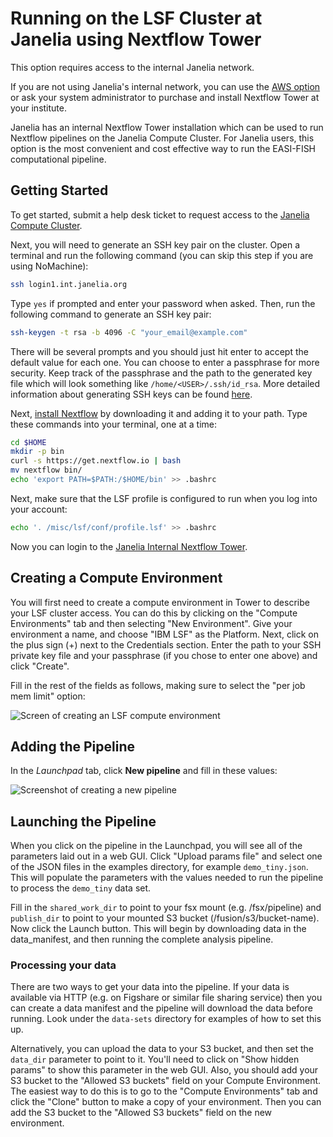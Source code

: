 # Running on the LSF Cluster at Janelia using Nextflow Tower

This option requires access to the internal Janelia network.

If you are not using Janelia's internal network, you can use the [AWS option](NextflowTowerAWS.md) or ask your system administrator to purchase and install Nextflow Tower at your institute.

Janelia has an internal Nextflow Tower installation which can be used to run Nextflow pipelines on the Janelia Compute Cluster. For Janelia users, this option is the most convenient and cost effective way to run the EASI-FISH computational pipeline.

## Getting Started

To get started, submit a help desk ticket to request access to the [Janelia Compute Cluster](https://wiki.int.janelia.org/wiki/display/ScientificComputing/Janelia+Compute+Cluster).

Next, you will need to generate an SSH key pair on the cluster. Open a terminal and run the following command (you can skip this step if you are using NoMachine):

```bash
ssh login1.int.janelia.org
```

Type `yes` if prompted and enter your password when asked. Then, run the following command to generate an SSH key pair:

```bash
ssh-keygen -t rsa -b 4096 -C "your_email@example.com"
```

There will be several prompts and you should just hit enter to accept the default value for each one. You can choose to enter a passphrase for more security. Keep track of the passphrase and the path to the generated key file which will look something like `/home/<USER>/.ssh/id_rsa`. More detailed information about generating SSH keys can be found [here](https://docs.github.com/en/authentication/connecting-to-github-with-ssh/generating-a-new-ssh-key-and-adding-it-to-the-ssh-agent).

Next, [install Nextflow](https://www.nextflow.io/docs/latest/getstarted.html) by downloading it and adding it to your path. Type these commands into your terminal, one at a time:

```bash
cd $HOME
mkdir -p bin
curl -s https://get.nextflow.io | bash
mv nextflow bin/ 
echo 'export PATH=$PATH:/$HOME/bin' >> .bashrc
```

Next, make sure that the LSF profile is configured to run when you log into your account:

```bash
echo '. /misc/lsf/conf/profile.lsf' >> .bashrc
```

Now you can login to the [Janelia Internal Nextflow Tower](http://nextflow.int.janelia.org).

## Creating a Compute Environment

You will first need to create a compute environment in Tower to describe your LSF cluster access. You can do this by clicking on the "Compute Environments" tab and then selecting "New Environment". Give your environment a name, and choose "IBM LSF" as the Platform. Next, click on the plus sign (+) next to the Credentials section. Enter the path to your SSH private key file and your passphrase (if you chose to enter one above) and click "Create".

Fill in the rest of the fields as follows, making sure to select the "per job mem limit" option:

![Screen of creating an LSF compute environment](images/compute_env_lsf.png)

## Adding the Pipeline

In the *Launchpad* tab, click **New pipeline** and fill in these values:

![Screenshot of creating a new pipeline](images/new_pipeline_aws.png)

## Launching the Pipeline

When you click on the pipeline in the Launchpad, you will see all of the parameters laid out in a web GUI. Click "Upload params file" and select one of the JSON files in the examples directory, for example `demo_tiny.json`. This will populate the parameters with the values needed to run the pipeline to process the `demo_tiny` data set.

Fill in the `shared_work_dir` to point to your fsx mount (e.g. /fsx/pipeline) and `publish_dir` to point to your mounted S3 bucket (/fusion/s3/bucket-name). Now click the Launch button. This will begin by downloading data in the data_manifest, and then running the complete analysis pipeline.

### Processing your data

There are two ways to get your data into the pipeline. If your data is available via HTTP (e.g. on Figshare or similar file sharing service) then you can create a data manifest and the pipeline will download the data before running. Look under the `data-sets` directory for examples of how to set this up.

Alternatively, you can upload the data to your S3 bucket, and then set the `data_dir` parameter to point to it. You'll need to click on "Show hidden params" to show this parameter in the web GUI. Also, you should add your S3 bucket to the "Allowed S3 buckets" field on your Compute Environment. The easiest way to do this is to go to the "Compute Environments" tab and click the "Clone" button to make a copy of your environment. Then you can add the S3 bucket to the "Allowed S3 buckets" field on the new environment.
